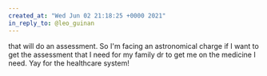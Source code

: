 ```yaml
---
created_at: "Wed Jun 02 21:18:25 +0000 2021"
in_reply_to: @leo_guinan
---
```


that will do an assessment. So I'm facing an astronomical charge if I want to get the assessment that I need for my family dr to get me on the medicine I need. Yay for the healthcare system!